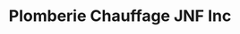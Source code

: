 ---
title: "Plomberie Chauffage JNF Inc"
url: /victoriaville/plomberie-chauffage-jnf-inc/
shop: Baustoffe
---